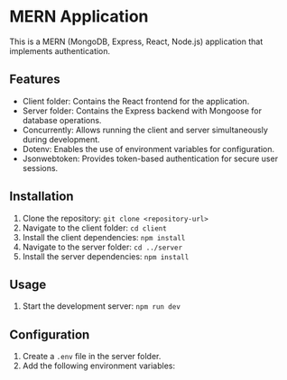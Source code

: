 # MERN Application

This is a MERN (MongoDB, Express, React, Node.js) application that implements authentication.

## Features

- Client folder: Contains the React frontend for the application.
- Server folder: Contains the Express backend with Mongoose for database operations.
- Concurrently: Allows running the client and server simultaneously during development.
- Dotenv: Enables the use of environment variables for configuration.
- Jsonwebtoken: Provides token-based authentication for secure user sessions.

## Installation

1. Clone the repository: `git clone <repository-url>`
2. Navigate to the client folder: `cd client`
3. Install the client dependencies: `npm install`
4. Navigate to the server folder: `cd ../server`
5. Install the server dependencies: `npm install`

## Usage

1. Start the development server: `npm run dev`

## Configuration

1. Create a `.env` file in the server folder.
2. Add the following environment variables:
